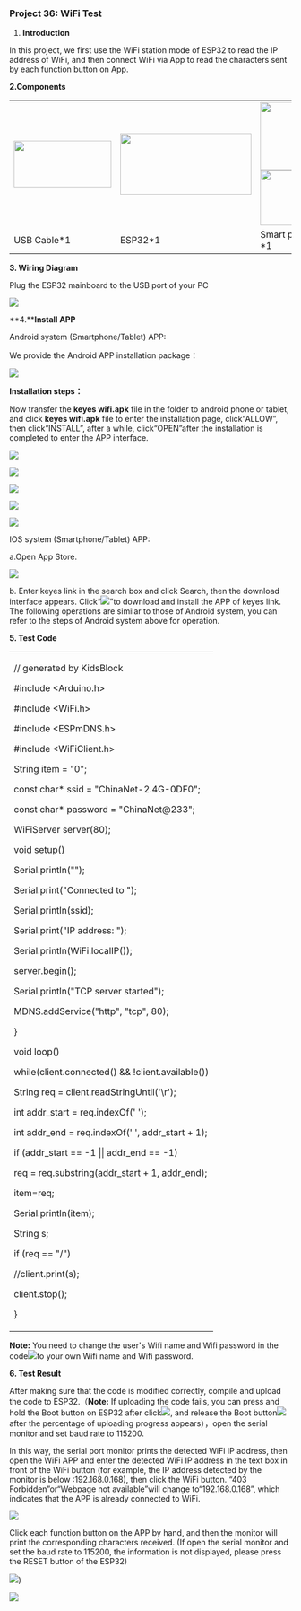 ### Project 36: WiFi Test

1.  **Introduction**

In this project, we first use the WiFi station mode of ESP32 to read the
IP address of WiFi, and then connect WiFi via App to read the characters
sent by each function button on App.

**2.Components**

<table>
<tbody>
<tr class="odd">
<td><img src="https://raw.githubusercontent.com/keyestudio/KS5011-KS5011F-Keyestudio-ESP32-Learning-Kit-Complete-Edition-Arduino/master/media/729232b0c2d2c01984808289b222890c.png" style="width:1.8125in;height:0.86458in" /></td>
<td><img src="https://raw.githubusercontent.com/keyestudio/KS5011-KS5011F-Keyestudio-ESP32-Learning-Kit-Complete-Edition-Arduino/master/media/27f4c7f6c0855000ba007934d00c4a79.jpeg" style="width:2.43681in;height:1.13472in" /></td>
<td><img src="https://raw.githubusercontent.com/keyestudio/KS5011-KS5011F-Keyestudio-ESP32-Learning-Kit-Complete-Edition-Arduino/master/media/41abce34fdbca029fdea842bba8208c0.png" style="width:0.63194in;height:1.25972in" /><img src="https://raw.githubusercontent.com/keyestudio/KS5011-KS5011F-Keyestudio-ESP32-Learning-Kit-Complete-Edition-Arduino/master/media/3567b7cbf98e20010044a1133bab78b7.png" style="width:1.72847in;height:1.02778in" /></td>
</tr>
<tr class="even">
<td>USB Cable*1</td>
<td>ESP32*1</td>
<td>Smart phone/Tablet *1</td>
</tr>
</tbody>
</table>

**3. Wiring Diagram**

Plug the ESP32 mainboard to the USB port of your PC

![](/media/56053f7126905c6def63919c661d5c0a.jpeg)

**4.****Install APP**

Android system (Smartphone/Tablet) APP:

We provide the Android APP installation package：

![](/media/9932f96b4cbfe94b9f1895e8479ad068.png)

**Installation steps：**

Now transfer the **keyes wifi.apk** file in the folder to android phone
or tablet, and click **keyes wifi.apk** file to enter the installation
page, click“ALLOW”, then click“INSTALL”, after a while, click“OPEN”after
the installation is completed to enter the APP interface.

![](/media/d620452a9d6188cb3946269510df5ae0.png)

![](/media/b311329042f5bbd2880841127b91ebf8.png)

![](/media/7c5cfc935371c8e2ab30e999775d5f8f.png)

![](/media/d48c065ebaf1c5ca652eb72b15d3e596.png)

![](/media/78c89b91c0af2268f6267813e7923a9b.png)

IOS system (Smartphone/Tablet) APP:

a.Open App Store.

![](/media/27924fdb3d67692df7c63d8d0fb72287.png)

b. Enter keyes link in the search box and click Search, then the
download interface appears. Click“![](/media/962a57f92b78eea1f0e3e81463497a9c.png)”to download
and install the APP of keyes link. The following operations are similar
to those of Android system, you can refer to the steps of Android system
above for operation.

**5. Test Code**

<table>
<tbody>
<tr class="odd">
<td><p>// generated by KidsBlock</p>
<p>#include &lt;Arduino.h&gt;</p>
<p>#include &lt;WiFi.h&gt;</p>
<p>#include &lt;ESPmDNS.h&gt;</p>
<p>#include &lt;WiFiClient.h&gt;</p>
<p>String item = "0";</p>
<p>const char* ssid = "ChinaNet-2.4G-0DF0";</p>
<p>const char* password = "ChinaNet@233";</p>
<p>WiFiServer server(80);</p>
<p>void setup() </p>
<p>Serial.println("");</p>
<p>Serial.print("Connected to ");</p>
<p>Serial.println(ssid);</p>
<p>Serial.print("IP address: ");</p>
<p>Serial.println(WiFi.localIP());</p>
<p>server.begin();</p>
<p>Serial.println("TCP server started");</p>
<p>MDNS.addService("http", "tcp", 80);</p>
<p>}</p>
<p>void loop() </p>
<p>while(client.connected() &amp;&amp; !client.available())</p>
<p>String req = client.readStringUntil('\r');</p>
<p>int addr_start = req.indexOf(' ');</p>
<p>int addr_end = req.indexOf(' ', addr_start + 1);</p>
<p>if (addr_start == -1 || addr_end == -1) </p>
<p>req = req.substring(addr_start + 1, addr_end);</p>
<p>item=req;</p>
<p>Serial.println(item);</p>
<p>String s;</p>
<p>if (req == "/")</p>
<p></p>
<p>//client.print(s);</p>
<p>client.stop();</p>
<p>}</p></td>
</tr>
</tbody>
</table>

**Note:** You need to change the user's Wifi name and Wifi password in
the code![](/media/85551285d37d87fc8decadc09f968ec3.png)to your own Wifi name and Wifi password.

**6. Test Result**

After making sure that the code is modified correctly, compile and
upload the code to ESP32.（**Note:** If uploading the code fails, you can
press and hold the Boot button on ESP32 after
click![](/media/d09c4a31563f04a42d451e7bc1a5fb8a.png), and release the Boot
button![](/media/dc77bfcf5851c8f43aab6cbe7cec7920.png) after the percentage of uploading progress
appears），open the serial monitor and set baud rate to 115200.

In this way, the serial port monitor prints the detected WiFi IP
address, then open the WiFi APP and enter the detected WiFi IP address
in the text box in front of the WiFi button (for example, the IP address
detected by the monitor is below :192.168.0.168), then click the WiFi
button. “403 Forbidden”or“Webpage not available”will change
to“192.168.0.168”, which indicates that the APP is already connected
to WiFi.

![](/media/ee42a1bde8dd1bc4cb554ccfef1ab9ae.png)

Click each function button on the APP by hand, and then the monitor will
print the corresponding characters received. (If open the serial monitor
and set the baud rate to 115200, the information is not displayed,
please press the RESET button of the ESP32)

![](/media/1fd21fafd84d2b529931a89d21a03d6a.png))

![](/media/aca79086acb32a171d4de824dad12492.png)
